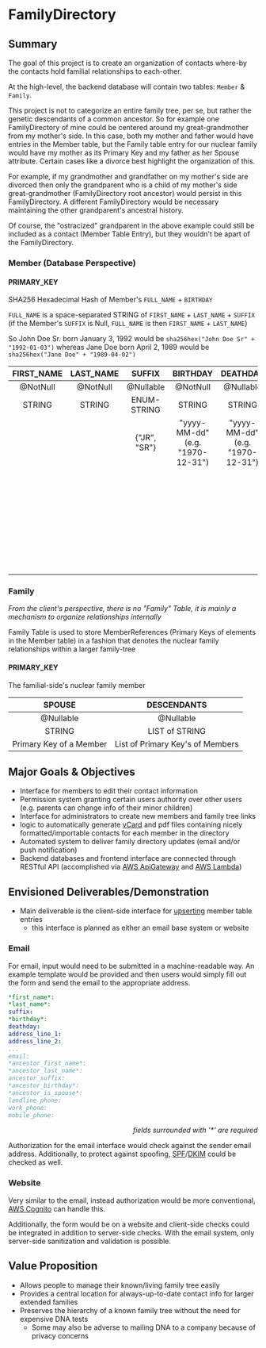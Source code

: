# FamilyDirectory

## Summary

The goal of this project is to create an organization of contacts where-by the contacts hold familial relationships to each-other.

At the high-level, the backend database will contain two tables: `Member` & `Family`.

This project is not to categorize an entire family tree, per se, but rather the genetic descendants of a common ancestor. So for example one FamilyDirectory of mine could be centered around my great-grandmother from my mother's side. In this case, both my mother and father would have entries in the Member table, but the Family table entry for our nuclear family would have my mother as its Primary Key and my father as her Spouse attribute. Certain cases like a divorce best highlight the organization of this. 

For example, if my grandmother and grandfather on my mother's side are divorced then only the grandparent who is a child of my mother's side great-grandmother (FamilyDirectory root ancestor) would persist in this FamilyDirectory. A different FamilyDirectory would be necessary maintaining the other grandparent's ancestral history.

Of course, the "ostracized" grandparent in the above example could still be included as a contact (Member Table Entry), but they wouldn't be apart of the FamilyDirectory.

### Member (Database Perspective)

#### PRIMARY_KEY

SHA256 Hexadecimal Hash of Member's `FULL_NAME` + `BIRTHDAY`

`FULL_NAME` is a space-separated STRING of `FIRST_NAME` + `LAST_NAME` + `SUFFIX` (if the Member's `SUFFIX` is Null, `FULL_NAME` is then `FIRST_NAME` + `LAST_NAME`)

So John Doe Sr. born January 3, 1992 would be `sha256hex("John Doe Sr" + "1992-01-03")` whereas Jane Doe born April 2, 1989 would be `sha256hex("Jane Doe" + "1989-04-02")`

|FIRST_NAME|LAST_NAME|SUFFIX|BIRTHDAY|DEATHDAY|EMAIL|PHONES|ADDRESS|
|:-:|:-:|:-:|:-:|:-:|:-:|:-:|:-:|
|@NotNull|@NotNull|@Nullable|@NotNull|@Nullable|@Nullable|@Nullable|@Nullable|
|STRING|STRING|ENUM-STRING|STRING|STRING|STRING|ENUM-MAP of STRING|LIST of STRING|
|||{"JR", "SR"}|"yyyy-MM-dd" (e.g. "1970-12-31")|"yyyy-MM-dd" (e.g. "1970-12-31")|[EmailValidator](https://commons.apache.org/proper/commons-validator/apidocs/org/apache/commons/validator/routines/EmailValidator.html)|{"MOBILE", "LANDLINE", "WORK"}|Each index is a line of the address|
|||||||"+<country_code><phone_number>" (E.g. "+1800[8675309](https://en.wikipedia.org/wiki/867-5309/Jenny)")|E.g. "400 W 1st St, Chico, CA 95929" would be:|
|||||||[PhoneNumberUtil](https://javadoc.io/doc/com.googlecode.libphonenumber/libphonenumber/latest/com/google/i18n/phonenumbers/PhoneNumberUtil.html)|["400 W 1st St", "Chico, CA 95929"]|

### Family

*From the client's perspective, there is no "Family" Table, it is mainly a mechanism to organize relationships internally*

Family Table is used to store MemberReferences (Primary Keys of elements in the Member table) in a fashion that denotes the nuclear family relationships within a larger family-tree

#### PRIMARY_KEY

The familial-side's nuclear family member

|SPOUSE|DESCENDANTS|
|:-:|:-:|
|@Nullable|@Nullable|
|STRING|LIST of STRING|
|Primary Key of a Member|List of Primary Key's of Members|

## Major Goals & Objectives

- Interface for members to edit their contact information
- Permission system granting certain users authority over other users (e.g. parents can change info of their minor children)
- Interface for administrators to create new members and family tree links
- logic to automatically generate [vCard](https://en.wikipedia.org/wiki/VCard) and pdf files containing nicely formatted/importable contacts for each member in the directory
- Automated system to deliver family directory updates (email and/or push notification)
- Backend databases and frontend interface are connected through RESTful API (accomplished via [AWS ApiGateway](https://aws.amazon.com/api-gateway/) and [AWS Lambda](https://aws.amazon.com/lambda/))

## Envisioned Deliverables/Demonstration

- Main deliverable is the client-side interface for [upserting](https://en.wikipedia.org/wiki/Merge_(SQL)#upsert) member table entries
  - this interface is planned as either an email base system or website

### Email

For email, input would need to be submitted in a machine-readable way. An example template would be provided and then users would simply fill out the form and send the email to the appropriate address.

```yaml
*first_name*:
*last_name*:
suffix:
*birthday*:
deathday:
address_line_1:
address_line_2:
...
email:
*ancestor_first_name*:
*ancestor_last_name*:
ancestor_suffix:
*ancestor_birthday*:
*ancestor_is_spouse*:
landline_phone:
work_phone:
mobile_phone:
```
<div style="text-align: right"><i>fields surrounded with '*' are required</i></div>

Authorization for the email interface would check against the sender email address. Additionally, to protect against spoofing, [SPF](https://en.wikipedia.org/wiki/Sender_Policy_Framework)/[DKIM](https://en.wikipedia.org/wiki/DomainKeys_Identified_Mail) could be checked as well.

### Website

Very similar to the email, instead authorization would be more conventional, [AWS Cognito](https://aws.amazon.com/cognito/) can handle this.

Additionally, the form would be on a website and client-side checks could be integrated in addition to server-side checks. With the email system, only server-side sanitization and validation is possible.

## Value Proposition

- Allows people to manage their known/living family tree easily
- Provides a central location for always-up-to-date contact info for larger extended families
- Preserves the hierarchy of a known family tree without the need for expensive DNA tests
  - Some may also be adverse to mailing DNA to a company because of privacy concerns